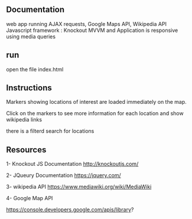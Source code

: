 Documentation
-------------
 web app   running AJAX requests, Google Maps API, Wikipedia API
Javascript framework : Knockout MVVM
and Application is responsive using media queries 

run
---

open the file index.html 




Instructions 
------------
Markers showing locations of interest are loaded immediately on the map.

Click on the markers to see more information for each location and show wikipedia links 

there is a  filterd search for locations 

Resources
--------
1- Knockout JS Documentation
   http://knockoutjs.com/


2- JQueury Documentation
   https://jquery.com/

3- wikipedia API
   https://www.mediawiki.org/wiki/MediaWiki
   
4- Google Map API 

   https://console.developers.google.com/apis/library?
